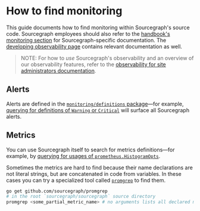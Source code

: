 # How to find monitoring

This guide documents how to find monitoring within Sourcegraph's source code.
Sourcegraph employees should also refer to the [handbook's monitoring section](https://handbook.sourcegraph.com/engineering/observability/monitoring) for Sourcegraph-specific documentation.
The [developing observability page](../background-information/observability/index.md) contains relevant documentation as well.

> NOTE: For how to *use* Sourcegraph's observability and an overview of our observability features, refer to the [observability for site administrators documentation](../../admin/observability/index.md).

## Alerts

Alerts are defined in the [`monitoring/definitions` package](https://k8s.sgdev.org/github.com/sourcegraph/sourcegraph/-/tree/monitoring/definitions)—for example, [querying for definitions of `Warning` or `Critical`](https://sourcegraph.com/search?q=repo:%5Egithub%5C.com/sourcegraph/sourcegraph%24+file:monitoring/definitions+Warning:+:%5B_%5Cn%5D+OR+Critical:+:%5B_%5Cn%5D&patternType=structural) will surface all Sourcegraph alerts.

## Metrics

You can use Sourcegraph itself to search for metrics definitions—for example, by [querying for usages of `prometheus.HistogramOpts`](https://sourcegraph.com/search?q=repo:%5Egithub%5C.com/sourcegraph/sourcegraph%24+prometheus.HistogramOpts%7B+:%5B_%5D+%7D+&patternType=structural).

Sometimes the metrics are hard to find because their name declarations are not literal strings, but are concatenated in code from variables.
In these cases you can try a specialized tool called [`promgrep`](https://github.com/sourcegraph/promgrep) to find them.

```sh
go get github.com/sourcegraph/promgrep
# in the root `sourcegraph/sourcegraph` source directory
promgrep <some_partial_metric_name> # no arguments lists all declared metrics
```
